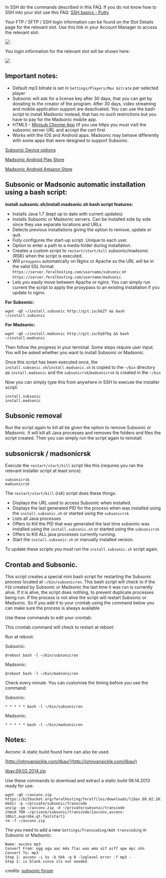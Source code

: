 
In SSH do the commands described in this FAQ. If you do not know how to SSH into your slot use this FAQ: [SSH basics - Putty](https://www.feralhosting.com/faq/view?question=12)

Your FTP / SFTP / SSH login information can be found on the Slot Details page for the relevant slot. Use this link in your Account Manager to access the relevant slot:

![](https://raw.github.com/feralhosting/feralfilehosting/master/Feral%20Wiki/0%20Generic/slot_detail_link.png)

You login information for the relevant slot will be shown here:

![](https://raw.github.com/feralhosting/feralfilehosting/master/Feral%20Wiki/0%20Generic/slot_detail_ssh.png)

Important notes:
---

- Default mp3 bitrate is set in `Settings/Players/Max bitrate` per selected player
- Subsonic will ask for a license key after 30 days, that you can get by donating to the creator of the program. After 30 days, video streaming and mobile application support are deactivated. You can use the bash script to install Madsonic instead, that has no such restrictions but you have to pay for the Madsonic mobile app.
- HTML5 - [Minisub Chrome App](https://chrome.google.com/webstore/detail/minisub/jccdpflnecheidefpofmlblgebobbloc) (if you use https you must visit the subsonic server URL and accept the cert first
- Works with the IOS and Android apps. Madsonic may behave differently with some apps that were designed to support Subsonic.

[Subsonic Device options](http://www.subsonic.org/pages/apps.jsp)

[Madsonic Android Play Store](https://play.google.com/store/apps/details?id=github.madmarty.madsonic)

[Madsonic Android Amazon Store](http://www.amazon.com/Madsonic-Media-Streamer/dp/B00COJ4G1O)

Subsonic or Madsonic automatic installation using a bash script:
---

**install.subsonic.sh/install.madsonic.sh bash script features:**

- Installs Java 1.7 (kept up to date with current updates)
- Installs Subsonic or Madsonic servers. Can be installed side by side since they use separate locations and URLs
- Detects previous installations giving the option to remove, update or quit.
- Fully configures the start-up script. Unique to each user.
- Option to enter a path to a media folder during installation.
- Creates a custom script to `restart/start/kill` subsonic/madsonic (RSK) when the script is executed.
- Will `proxypass` automatically on Nginx or Apache so the URL will be in the valid SSL format `https://server.feralhosting.com/username/subsonic` or `https://server.feralhosting.com/username/madsonic`. 
- Lets you easily move between Apache or nginx. You can simply run current the script to apply the proxypass to an existing installation if you update to nginx.

**For Subsonic:**

~~~
wget -qO ~/install.subsonic http://git.io/bGZT && bash ~/install.subsonic
~~~

**For Madsonic:**

~~~
wget -qO ~/install.madsonic http://git.io/Eq97bg && bash ~/install.madsonic
~~~

Then follow the progress in your terminal. Some steps require user input. You will be asked whether you want to install Subsonic or Madsonic.

Once this script has been executed once, the `install.subsonic.sh`/`install.madsonic.sh` is copied to the `~/bin` directory as `install.madsonic` and the `subsonicrsk`/`madsonicrsk` is created in the `~/bin`

Now you can simply type this from anywhere in SSH to execute the installer script: 

~~~
install.subsonic
install.madsonic
~~~

Subsonic removal
---

Run the script again to kill all be given the option to remove Subsonic or Madsonic. It will kill all Java processes and removes the folders and files the script created. Then you can simply run the script again to reinstall.

subsonicrsk / madsonicrsk
---

Execute the `restart/start/kill` script like this (requires you ran the relevant installer script at least once):

~~~
subsonicrsk
madsonicrsk
~~~

The `restart/start/kill` (rsk) script does these things:

- Displays the URL used to access Subsonic when installed.
- Displays the last generated PID for the process when was installed using the `install.subsonic.sh` or started using the `subsonicrsk`
- Lists all Java processes
- Offers to Kill the PID that was generated the last time subsonic was installed using the `install.subsonic.sh` or started using the `subsonicrsk`
- Offers to Kill ALL java processes currently running.
- Start the `install.subsonic.sh` or manually installed version.

To update these scripts you must run the `install.subsonic.sh` script again.

Crontab and Subsonic.
---

This script creates a special mini bash script for restarting the Subsonic process located at `~/bin/subsonicron`. This bash script will check to if the `PID` created by Subsonic or Madsonic the last time it was run is currently alive. If it is alive, the script does nothing, to prevent duplicate processes being run. If the process is not alive the script will restart Subsonic or Madsonic. So if you add it to your crontab using the command below you can make sure the process is always available.

Use these commands to edit your crontab:

This crontab command will check to restart at reboot:

Run at reboot:

Subsonic:

~~~
@reboot bash -l ~/bin/subsonicron
~~~

Madsonic:

~~~
@reboot bash -l ~/bin/madsonicron
~~~

Check every minute. You can customise the timing before you use the command:

Subsonic:

~~~
* * * * * bash -l ~/bin/subsonicron
~~~

Madsonic:

~~~
* * * * * bash -l ~/bin/madsonicron
~~~

Notes:
---

Avconv: A static build found here can also be used.

[http://johnvansickle.com/libav/](http://johnvansickle.com/libav/)

[libav.09.02.2014.zip](https://bitbucket.org/feralhosting/feralfiles/downloads/libav.09.02.2014.zip)

Use these commands to download and extract a static build 06.14.2013 ready for use:

~~~
wget -qO ~/avconv.zip https://bitbucket.org/feralhosting/feralfiles/downloads/libav.09.02.2014.zip
mkdir -p ~/private/subsonic/transcode
unzip -qo ~/avconv.zip -d ~/private/subsonic/transcode
chmod 700 ~/private/subsonic/transcode/{avconv,avconv-10bit,avprobe,qt-faststart}
rm -f ~/avconv.zip
~~~

The you need to add a new `Settings/Transcoding/Add transcoding` in Subsonic or Madsonic:

~~~
Name: avconv mp3
Convert From: ogg oga aac m4a flac wav wma aif aiff ape mpc shn
Convert To: mp3
Step 1: avconv -i %s -b %bk -q 0 -loglevel error -f mp3 -
Step 2: is blank since its not needed
~~~

credits: [subsonic forum](http://forum.subsonic.org/forum/viewtopic.php?f=2&t=10655)



